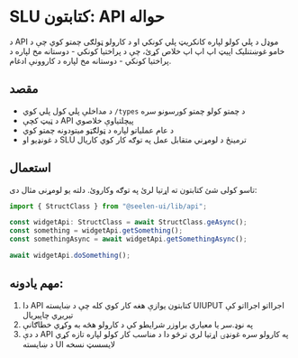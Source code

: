 # **SLU کتابتون: API حواله**

د API موډل د پلي کولو لپاره کانکریټ پلي کونکي او د کارولو ټولګی چمتو کوي چې 
د خامو غوښتنلیک اپیټ اپ اپ اپ خلاص کړئ، چې د پراختیا کونکي - دوستانه مخ لپاره د پراختیا کونکي - دوستانه مخ لپاره 
د کاروونې ادغام.

## **مقصد**

* د مداخلې پلي کول پلي کوي `/types` د چمتو کولو چمتو کورسونو سره
* د ټیټ کچې API پیچلتیاوې خلاصوي
* د عام عملیاتو لپاره د ټولګټو میتودونه چمتو کوي
* د غونډیو او SLU ترمینځ د لومړني متقابل عمل په توګه کار کوي 
  کاریال

## **استعمال**

تاسو کولی شئ کتابتون ته اړتیا لرئ په توګه وکاروئ. دلته یو لومړنی مثال دی:

```ts
import { StructClass } from "@seelen-ui/lib/api";

const widgetApi: StructClass = await StructClass.geAsync();
const something = widgetApi.getSomething();
const somethingAsync = await widgetApi.getSomethingAsync();

await widgetApi.doSomething();
```

## **مهم یادونه:**

1. دا API کتابتون یوازې هغه کار کوي کله چې د ښایسته UIUPUT اجرااتو اجرااتو کې تیریږي 
   چاپیریال
2. په نوډ.سر یا معیاري براوزر شرایطو کې د کارولو هڅه به وکړي 
   خطاګانې
3. د دې API په کارولو سره غونډۍ اړتیا لري ترڅو دا د مناسب کار کولو لپاره تازه کړي 
   د ښایسته UI لایسسټ نسخه
